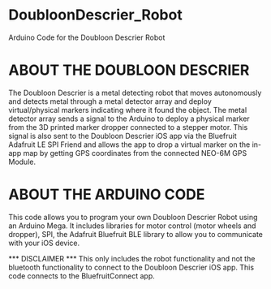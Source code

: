 # DoubloonDescrier_Robot
Arduino Code for the Doubloon Descrier Robot

# ABOUT THE DOUBLOON DESCRIER
The Doubloon Descrier is a metal detecting robot that moves autonomously and detects metal through a metal
  detector array and deploy virtual/physical markers indicating where it found the object. The metal detector
  array sends a signal to the Arduino to deploy a physical marker from the 3D printed marker dropper connected
  to a stepper motor. This signal is also sent to the Doubloon Descrier iOS app via the Bluefruit Adafruit LE 
  SPI Friend and allows the app to drop a virtual marker on the in-app map by getting GPS coordinates from
  the connected NEO-6M GPS Module.
#

# ABOUT THE ARDUINO CODE #
This code allows you to program your own Doubloon Descrier Robot using an Arduino Mega.
It includes libraries for motor control (motor wheels and dropper), SPI, the Adafruit Bluefruit BLE library
  to allow you to communicate with your iOS device.
  
  *** DISCLAIMER ***
    This only includes the robot functionality and not the bluetooth functionality to connect to the
    Doubloon Descrier iOS app. This code connects to the BluefruitConnect app.
